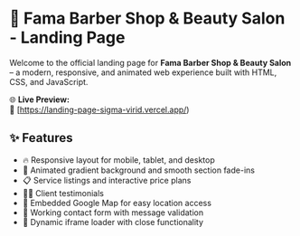 # 💈 Fama Barber Shop & Beauty Salon - Landing Page

Welcome to the official landing page for **Fama Barber Shop & Beauty Salon** – a modern, responsive, and animated web experience built with HTML, CSS, and JavaScript.

🌐 **Live Preview:**  
🔗 [https://landing-page-sigma-virid.vercel.app/)



## ✨ Features

- 🔥 Responsive layout for mobile, tablet, and desktop
- 🌈 Animated gradient background and smooth section fade-ins
- 📋 Service listings and interactive price plans
- 🧑‍💼 Client testimonials
- 📍 Embedded Google Map for easy location access
- 📮 Working contact form with message validation
- 🔘 Dynamic iframe loader with close functionality





